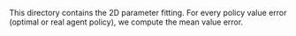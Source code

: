 This directory contains the 2D parameter fitting. For every policy value error (optimal or real agent policy), we compute the mean value error.